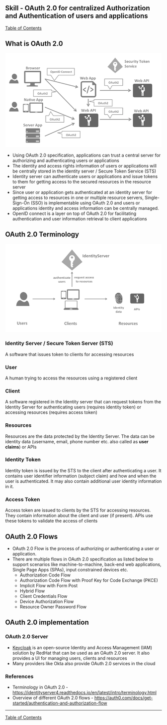## Skill - OAuth 2.0 for centralized Authorization and Authentication of users and applications

[Table of Contents](https://nagasudhir.blogspot.com/2020/04/taming-python-table-of-contents.html)

## What is OAuth 2.0
![OAuth_2_big_picture.png](https://github.com/nagasudhirpulla/taming_python/raw/master/blog/skills/assets/img/OAuth_2_big_picture.png)
- Using OAuth 2.0 specification, applications can trust a central server for authorizing and authenticating users or applications
- The identity and access rights information of users or applications will be centrally stored in the identity server / Secure Token Service (STS)
- Identity server can authenticate users or applications and issue tokens to them for getting access to the secured resources in the resource server
- Since user or application gets authenticated at an identity server for getting access to resources in one or multiple resource servers, Single-Sign-On (SSO) is implementable using OAuth 2.0 and users or applications identity and access information can be centrally managed.
- OpenID connect is a layer on top of OAuth 2.0 for facilitating authentication and user information retrieval to client applications 

## OAuth 2.0 Terminology
![OAuth_2_Terminology.png](https://github.com/nagasudhirpulla/taming_python/raw/master/blog/skills/assets/img/OAuth_2_Terminology.png)
### Identity Server / Secure Token Server (STS)
A software that issues token to clients for accessing resources

### User
A human trying to access the resources using a registered client

### Client
A software registered in the Identity server that can request tokens from the Identity Server for authenticating users (requires identity token) or accessing resources (requires access token)

### Resources
Resources are the data protected by the Identity Server. The data can be identity data (username, email, phone number etc. also called as **user claims**) or APIs

### Identity Token
Identity token is issued by the STS to the client after authenticating a user. It contains user identifier information (subject claim) and how and when the user is authenticated. It may also contain additional user identity information in it.

### Access Token
Access token are issued to clients by the STS for accessing resources. They contain information about the client and user (if present). APIs use these tokens to validate the access of clients

## OAuth 2.0 Flows
* OAuth 2.0 Flow is the process of authorizing or authenticating a user or application. 
* There are multiple flows in OAuth 2.0 specification as listed below to support scenarios like machine-to-machine, back-end web applications, Single Page Apps (SPAs), input constrained devices etc.
	* Authorization Code Flow
	* Authorization Code Flow with Proof Key for Code Exchange (PKCE)
	* Implicit Flow with Form Post
	* Hybrid Flow
	* Client Credentials Flow
	* Device Authorization Flow
	* Resource Owner Password Flow

## OAuth 2.0 implementation
### OAuth 2.0 Server
* [Keycloak](https://www.keycloak.org) is an open-source Identity and Access Management (IAM) solution by RedHat that can be used as an OAuth 2.0 server. It also provides a UI for managing users, clients and resources
* Many providers like Okta also provide OAuth 2.0 services in the cloud 

### References
* Terminology in OAuth 2.0 - https://identityserver4.readthedocs.io/en/latest/intro/terminology.html
* Overview of different OAuth 2.0 flows - https://auth0.com/docs/get-started/authentication-and-authorization-flow


<hr/>

[Table of Contents](https://nagasudhir.blogspot.com/2020/04/taming-python-table-of-contents.html)



<!--stackedit_data:
eyJoaXN0b3J5IjpbMjI5MzAxMTg1LDE5OTkwNTQ4OTAsNjUwNj
E0NzY3LDExMjE4NTc3NzYsNjUzNzEzMTExLC05ODE2NDc0Mzks
LTIwOTY4OTQ1NDldfQ==
-->